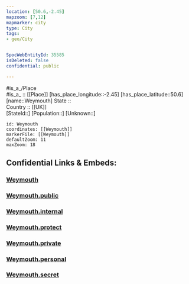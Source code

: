 ```yaml
---
location: [50.6,-2.45] 
mapzoom: [7,12] 
mapmarker: city 
type: City
tags:
- geo/City


SpocWebEntityId: 35585
isDeleted: false
confidential: public

---
```

#is_a_/Place  
#is_a_ :: [[Place]] 
[has_place_longitude::-2.45] 
[has_place_latitude::50.6] 
[name::Weymouth] 
State ::  
Country :: [[UK]]  
[StateId::] 
[Population::] 
[Unknown::] 


```leaflet
id: Weymouth
coordinates: [[Weymouth]] 
markerFile: [[Weymouth]] 
defaultZoom: 11 
maxZoom: 18
```


## Confidential Links & Embeds: 

### [Weymouth](/_Standards/Earth/Continent/Europe/Europe~North/UK/England/Regions~England/South_West_England/Dorset/cities~Dorset/Weymouth.md) 

### [Weymouth.public](/_public/Earth/Continent/Europe/Europe~North/UK/England/Regions~England/South_West_England/Dorset/cities~Dorset/Weymouth.public.md) 

### [Weymouth.internal](/_internal/Earth/Continent/Europe/Europe~North/UK/England/Regions~England/South_West_England/Dorset/cities~Dorset/Weymouth.internal.md) 

### [Weymouth.protect](/_protect/Earth/Continent/Europe/Europe~North/UK/England/Regions~England/South_West_England/Dorset/cities~Dorset/Weymouth.protect.md) 

### [Weymouth.private](/_private/Earth/Continent/Europe/Europe~North/UK/England/Regions~England/South_West_England/Dorset/cities~Dorset/Weymouth.private.md) 

### [Weymouth.personal](/_personal/Earth/Continent/Europe/Europe~North/UK/England/Regions~England/South_West_England/Dorset/cities~Dorset/Weymouth.personal.md) 

### [Weymouth.secret](/_secret/Earth/Continent/Europe/Europe~North/UK/England/Regions~England/South_West_England/Dorset/cities~Dorset/Weymouth.secret.md)

